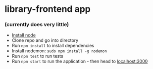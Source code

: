 # library-frontend app
### (currently does very little)
- [Install node](https://nodejs.org/en/download/)
- Clone repo and go into directory
- Run ``npm install`` to install dependencies
- Install nodemon: ``sudo npm install -g nodemon``
- Run ``npm test`` to run tests
- Run ``npm start`` to run the application - then head to [localhost:3000](http://localhost:3000)
